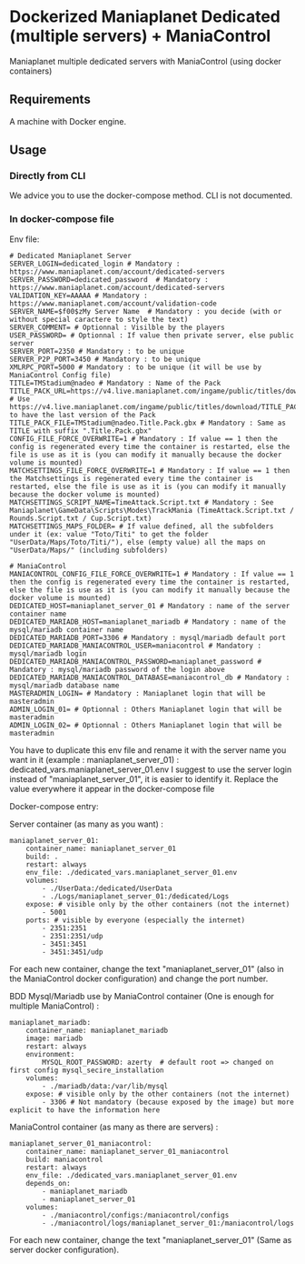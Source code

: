 # Dockerized Maniaplanet Dedicated (multiple servers) + ManiaControl
Maniaplanet multiple dedicated servers with ManiaControl (using docker containers)

## Requirements

A machine with Docker engine.

## Usage

### Directly from CLI

We advice you to use the docker-compose method. CLI is not documented.

### In docker-compose file

Env file:

```
# Dedicated Maniaplanet Server
SERVER_LOGIN=dedicated_login # Mandatory : https://www.maniaplanet.com/account/dedicated-servers
SERVER_PASSWORD=dedicated_password  # Mandatory : https://www.maniaplanet.com/account/dedicated-servers
VALIDATION_KEY=AAAAA # Mandatory : https://www.maniaplanet.com/account/validation-code
SERVER_NAME=$f00$zMy Server Name  # Mandatory : you decide (with or without special caractere to style the text)
SERVER_COMMENT= # Optionnal : Visilble by the players
USER_PASSWORD= # Optionnal : If value then private server, else public server 
SERVER_PORT=2350 # Mandatory : to be unique
SERVER_P2P_PORT=3450 # Mandatory : to be unique
XMLRPC_PORT=5000 # Mandatory : to be unique (it will be use by ManiaControl Config file)
TITLE=TMStadium@nadeo # Mandatory : Name of the Pack
TITLE_PACK_URL=https://v4.live.maniaplanet.com/ingame/public/titles/download/TMStadium@nadeo.Title.Pack.gbx # Use https://v4.live.maniaplanet.com/ingame/public/titles/download/TITLE_PACK_FILE to have the last version of the Pack
TITLE_PACK_FILE=TMStadium@nadeo.Title.Pack.gbx # Mandatory : Same as TITLE with suffix ".Title.Pack.gbx"
CONFIG_FILE_FORCE_OVERWRITE=1 # Mandatory : If value == 1 then the config is regenerated every time the container is restarted, else the file is use as it is (you can modify it manually because the docker volume is mounted)
MATCHSETTINGS_FILE_FORCE_OVERWRITE=1 # Mandatory : If value == 1 then the Matchsettings is regenerated every time the container is restarted, else the file is use as it is (you can modify it manually because the docker volume is mounted)
MATCHSETTINGS_SCRIPT_NAME=TimeAttack.Script.txt # Mandatory : See Maniaplanet\GameData\Scripts\Modes\TrackMania (TimeAttack.Script.txt / Rounds.Script.txt / Cup.Script.txt)
MATCHSETTINGS_MAPS_FOLDER= # If value defined, all the subfolders under it (ex: value "Toto/Titi" to get the folder "UserData/Maps/Toto/Titi/"), else (empty value) all the maps on "UserData/Maps/" (including subfolders)

# ManiaControl
MANIACONTROL_CONFIG_FILE_FORCE_OVERWRITE=1 # Mandatory : If value == 1 then the config is regenerated every time the container is restarted, else the file is use as it is (you can modify it manually because the docker volume is mounted)
DEDICATED_HOST=maniaplanet_server_01 # Mandatory : name of the server container name
DEDICATED_MARIADB_HOST=maniaplanet_mariadb # Mandatory : name of the mysql/mariadb container name
DEDICATED_MARIADB_PORT=3306 # Mandatory : mysql/mariadb default port
DEDICATED_MARIADB_MANIACONTROL_USER=maniacontrol # Mandatory : mysql/mariadb login
DEDICATED_MARIADB_MANIACONTROL_PASSWORD=maniaplanet_password # Mandatory : mysql/mariadb password of the login above
DEDICATED_MARIADB_MANIACONTROL_DATABASE=maniacontrol_db # Mandatory : mysql/mariadb database name
MASTERADMIN_LOGIN= # Mandatory : Maniaplanet login that will be masteradmin 
ADMIN_LOGIN_01= # Optionnal : Others Maniaplanet login that will be masteradmin 
ADMIN_LOGIN_02= # Optionnal : Others Maniaplanet login that will be masteradmin 
```

You have to duplicate this env file and rename it with the server name you want in it (example : maniaplanet_server_01) : dedicated_vars.maniaplanet_server_01.env
I suggest to use the server login instead of "maniaplanet_server_01", it is easier to identify it.
Replace the value everywhere it appear in the docker-compose file

Docker-compose entry:

Server container (as many as you want) :
```
maniaplanet_server_01:
    container_name: maniaplanet_server_01
    build: .
    restart: always
    env_file: ./dedicated_vars.maniaplanet_server_01.env
    volumes:
        - ./UserData:/dedicated/UserData
        - ./Logs/maniaplanet_server_01:/dedicated/Logs
    expose: # visible only by the other containers (not the internet)
        - 5001
    ports: # visible by everyone (especially the internet)
        - 2351:2351
        - 2351:2351/udp
        - 3451:3451
        - 3451:3451/udp
```
For each new container, change the text "maniaplanet_server_01" (also in the ManiaControl docker configuration) and change the port number.

BDD Mysql/Mariadb use by ManiaControl container (One is enough for multiple ManiaControl) :
```
maniaplanet_mariadb:
    container_name: maniaplanet_mariadb
    image: mariadb
    restart: always
    environment:
        MYSQL_ROOT_PASSWORD: azerty  # default root => changed on first config mysql_secire_installation
    volumes:
        - ./mariadb/data:/var/lib/mysql
    expose: # visible only by the other containers (not the internet)
        - 3306 # Not mandatory (because exposed by the image) but more explicit to have the information here
```

ManiaControl container (as many as there are servers) :
```
maniaplanet_server_01_maniacontrol:
    container_name: maniaplanet_server_01_maniacontrol
    build: maniacontrol
    restart: always
    env_file: ./dedicated_vars.maniaplanet_server_01.env
    depends_on:
        - maniaplanet_mariadb
        - maniaplanet_server_01
    volumes:
        - ./maniacontrol/configs:/maniacontrol/configs
        - ./maniacontrol/logs/maniaplanet_server_01:/maniacontrol/logs
```
For each new container, change the text "maniaplanet_server_01" (Same as server docker configuration).
